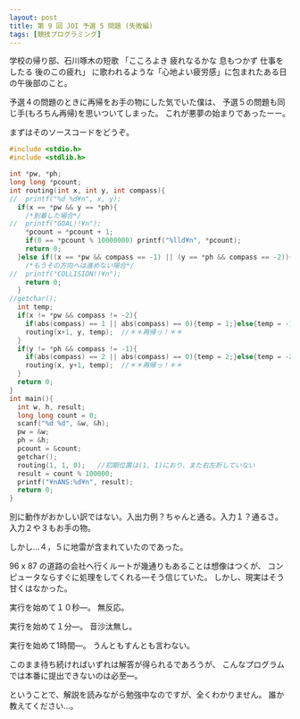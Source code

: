 ```yaml
---
layout: post
title: 第 9 回 JOI 予選 5 問題 (失敗編)
tags: [競技プログラミング]
---
```


学校の帰り部、石川啄木の短歌
「こころよき 疲れなるかな 息もつかず 仕事をしたる 後のこの疲れ」
に歌われるような「心地よい疲労感」に包まれたある日の午後部のこと。

予選４の問題のときに再帰をお手の物にした気でいた僕は、
予選５の問題も同じ手(もろちん再帰)を思いついてしまった。
これが悪夢の始まりであったーー。

<!-- more -->

まずはそのソースコードをどうぞ。

```c
#include <stdio.h>
#include <stdlib.h>

int *pw, *ph;
long long *pcount;
int routing(int x, int y, int compass){
//  printf("%d %d¥n", x, y);
  if(x == *pw && y == *ph){
    /*到着した場合*/
//  printf("GOAL!!¥n");
    *pcount = *pcount + 1;
    if(0 == *pcount % 10000000) printf("%lld¥n", *pcount);
    return 0;
  }else if((x == *pw && compass == -1) || (y == *ph && compass == -2)){
    /*もうその方向へは進めない場合*/
//  printf("COLLISION!!¥n");
    return 0;
  }
//getchar();
  int temp;
  if(x != *pw && compass != -2){
    if(abs(compass) == 1 || abs(compass) == 0){temp = 1;}else{temp = -1;}
    routing(x+1, y, temp);  //＊＊再帰っ！＊＊
  }
  if(y != *ph && compass != -1){
    if(abs(compass) == 2 || abs(compass) == 0){temp = 2;}else{temp = -2;}
    routing(x, y+1, temp);  //＊＊再帰っ！＊＊
  }
  return 0;
}
int main(){
  int w, h, result;
  long long count = 0;
  scanf("%d %d", &w, &h);
  pw = &w;
  ph = &h;
  pcount = &count;
  getchar();
  routing(1, 1, 0);   //初期位置は(1, 1)におり、また右左折していない
  result = count % 100000;
  printf("¥nANS:%d¥n", result);
  return 0;
}
```

別に動作がおかしい訳ではない。入出力例？ちゃんと通る。入力１？通るさ。
入力２や３もお手の物。

しかし…４，５に地雷が含まれていたのであった。

96 x 87 の道路の会社へ行くルートが幾通りもあることは想像はつくが、
コンピュータならすぐに処理をしてくれる―そう信じていた。
しかし、現実はそう甘くはなかった。

実行を始めて１０秒―。 無反応。

実行を始めて１分―。 音沙汰無し。

実行を始めて1時間―。 うんともすんとも言わない。

このまま待ち続ければいずれは解答が得られるであろうが、
こんなプログラムでは本番に提出できないのは必至―。

ということで、解説を読みながら勉強中なのですが、全くわかりません。
誰か教えてください…。
